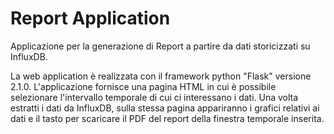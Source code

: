 # Report Application

Applicazione per la generazione di Report a partire da dati storicizzati su InfluxDB.

La web application è realizzata con il framework python "Flask" versione 2.1.0.
L'applicazione fornisce una pagina HTML in cui è possibile selezionare l'intervallo temporale di cui ci interessano i dati. Una volta estratti i dati da InfluxDB, sulla stessa pagina appariranno i grafici relativi ai dati e il tasto per scaricare il PDF del report della finestra temporale inserita.


